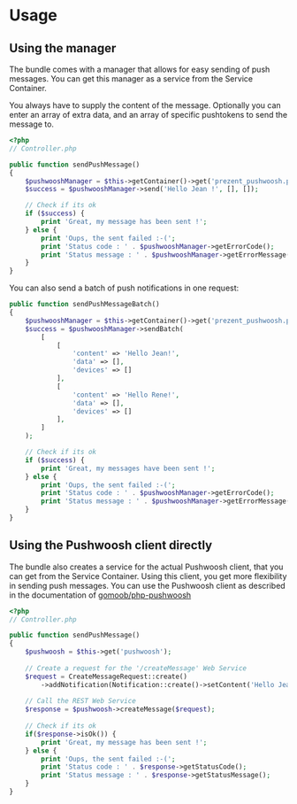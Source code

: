 # Usage

## Using the manager
The bundle comes with a manager that allows for easy sending of push messages. You can get this manager as a service 
from the Service Container. 

You always have to supply the content of the message. Optionally you can enter an array of extra data, 
and an array of specific pushtokens to send the message to.

```php
<?php
// Controller.php

public function sendPushMessage()
{
    $pushwooshManager = $this->getContainer()->get('prezent_pushwoosh.pushwoosh_manager');
    $success = $pushwooshManager->send('Hello Jean !', [], []);

    // Check if its ok
    if ($success) {
        print 'Great, my message has been sent !';
    } else {
        print 'Oups, the sent failed :-('; 
        print 'Status code : ' . $pushwooshManager->getErrorCode();
        print 'Status message : ' . $pushwooshManager->getErrorMessage();
    }
}
```

You can also send a batch of push notifications in one request:
```php
public function sendPushMessageBatch()
{
    $pushwooshManager = $this->getContainer()->get('prezent_pushwoosh.pushwoosh_manager');
    $success = $pushwooshManager->sendBatch(
        [
            [
                'content' => 'Hello Jean!',
                'data' => [],
                'devices' => []
            ],
            [
                'content' => 'Hello Rene!',
                'data' => [],
                'devices' => []
            ],
        ]
    );

    // Check if its ok
    if ($success) {
        print 'Great, my messages have been sent !';
    } else {
        print 'Oups, the sent failed :-(';
        print 'Status code : ' . $pushwooshManager->getErrorCode();
        print 'Status message : ' . $pushwooshManager->getErrorMessage();
    }
}
```

## Using the Pushwoosh client directly
The bundle also creates a service for the actual Pushwoosh client, that you can get from the Service Container. 
Using this client, you get more flexibility in sending push messages. You can use the Pushwoosh client 
as described in the documentation of [gomoob/php-pushwoosh](http://gomoob.github.io/php-pushwoosh/)

```php
<?php
// Controller.php

public function sendPushMessage()
{
    $pushwoosh = $this->get('pushwoosh');
    
    // Create a request for the '/createMessage' Web Service
    $request = CreateMessageRequest::create()
        ->addNotification(Notification::create()->setContent('Hello Jean !'));
    
    // Call the REST Web Service
    $response = $pushwoosh->createMessage($request);
    
    // Check if its ok
    if($response->isOk()) {
        print 'Great, my message has been sent !';
    } else {
        print 'Oups, the sent failed :-('; 
        print 'Status code : ' . $response->getStatusCode();
        print 'Status message : ' . $response->getStatusMessage();
    }
}
```
